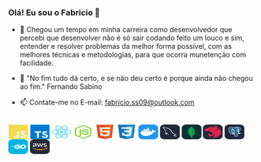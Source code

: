 ### Olá! Eu sou o Fabricio 👋


- 🌱 Chegou um tempo em minha carreira como desenvolvedor que percebi que
desenvolver não é só sair codando feito um louco e sim, entender e resolver
problemas da melhor forma possível, com as melhores técnicas e
metodologias, para que ocorra munetenção com facilidade.


- 💭 "No fim tudo dá certo, e se não deu certo é porque ainda não chegou ao fim."  Fernando Sabino
- 📫 Contate-me no E-mail: fabricio.ss09@outlook.com 

<div style="display: inline_block"><br>
  <img align="center" alt="Js" height="30" width="40" src="https://raw.githubusercontent.com/devicons/devicon/master/icons/javascript/javascript-plain.svg">
  <img align="center" alt="Ts" height="30" width="40" src="https://raw.githubusercontent.com/devicons/devicon/master/icons/typescript/typescript-plain.svg">
  <img align="center" alt="React" height="30" width="40" src="https://raw.githubusercontent.com/devicons/devicon/master/icons/react/react-original.svg">
  <img align="center" alt="React" height="30" width="40" src="https://raw.githubusercontent.com/devicons/devicon/master/icons/nodejs/nodejs-original.svg"> 
  <img align="center" alt="HTML" height="30" width="40" src="https://raw.githubusercontent.com/devicons/devicon/master/icons/html5/html5-original.svg">
  <img align="center" alt="CSS" height="30" width="40" src="https://raw.githubusercontent.com/devicons/devicon/master/icons/css3/css3-original.svg">
  <img align="center" alt="CSS" height="30" width="40" src="https://github.com/tandpfun/skill-icons/blob/main/icons/Docker.svg">
  <img align="center" alt="CSS" height="30" width="40" src="https://github.com/tandpfun/skill-icons/blob/main/icons/MySQL-Dark.svg">
  <img align="center" alt="CSS" height="30" width="40" src="https://github.com/tandpfun/skill-icons/blob/main/icons/MongoDB.svg">
  <img align="center" alt="CSS" height="30" width="40" src="https://github.com/tandpfun/skill-icons/blob/main/icons/NestJS-Dark.svg">
  <img align="center" alt="CSS" height="30" width="40" src="https://github.com/tandpfun/skill-icons/blob/main/icons/PostgreSQL-Dark.svg">
  <img align="center" alt="CSS" height="30" width="40" src="https://github.com/tandpfun/skill-icons/blob/main/icons/GoLang.svg">
  <img align="center" alt="CSS" height="30" width="40" src="https://github.com/tandpfun/skill-icons/blob/main/icons/AWS-Dark.svg">
</div>

